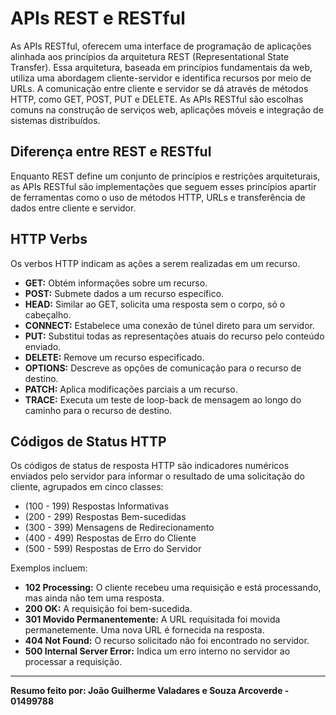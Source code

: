 # APIs REST e RESTful

As APIs RESTful, oferecem uma interface de programação de aplicações alinhada aos princípios da arquitetura REST (Representational State Transfer). Essa arquitetura, baseada em princípios fundamentais da web, utiliza uma abordagem cliente-servidor e identifica recursos por meio de URLs. A comunicação entre cliente e servidor se dá através de métodos HTTP, como GET, POST, PUT e DELETE. As APIs RESTful são escolhas comuns na construção de serviços web, aplicações móveis e integração de sistemas distribuídos.

## Diferença entre REST e RESTful

Enquanto REST define um conjunto de princípios e restrições arquiteturais, as APIs RESTful são implementações que seguem esses princípios apartir de ferramentas como o uso de métodos HTTP, URLs e transferência de dados entre cliente e servidor.

## HTTP Verbs

Os verbos HTTP indicam as ações a serem realizadas em um recurso.

- **GET:** Obtém informações sobre um recurso.
- **POST:** Submete dados a um recurso específico.
- **HEAD:** Similar ao GET, solicita uma resposta sem o corpo, só o cabeçalho.
- **CONNECT:** Estabelece uma conexão de túnel direto para um servidor.
- **PUT:** Substitui todas as representações atuais do recurso pelo conteúdo enviado.
- **DELETE:** Remove um recurso especificado.
- **OPTIONS:** Descreve as opções de comunicação para o recurso de destino.
- **PATCH:** Aplica modificações parciais a um recurso.
- **TRACE:** Executa um teste de loop-back de mensagem ao longo do caminho para o recurso de destino.

## Códigos de Status HTTP

Os códigos de status de resposta HTTP são indicadores numéricos enviados pelo servidor para informar o resultado de uma solicitação do cliente, agrupados em cinco classes:

- (100 - 199) Respostas Informativas 
- (200 - 299) Respostas Bem-sucedidas 
- (300 - 399) Mensagens de Redirecionamento 
- (400 - 499) Respostas de Erro do Cliente 
- (500 - 599) Respostas de Erro do Servidor 

Exemplos incluem:

- **102 Processing:** O cliente recebeu uma requisição e está processando, mas ainda não tem uma resposta.
- **200 OK:** A requisição foi bem-sucedida.
- **301 Movido Permanentemente:** A URL requisitada foi movida permanetemente. Uma nova URL é fornecida na resposta.
- **404 Not Found:** O recurso solicitado não foi encontrado no servidor.
- **500 Internal Server Error:** Indica um erro interno no servidor ao processar a requisição.

---

**Resumo feito por: João Guilherme Valadares e Souza Arcoverde - 01499788**
